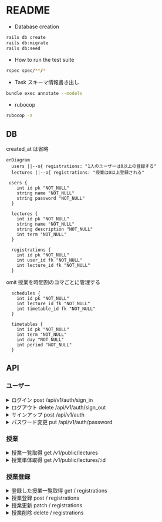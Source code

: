 # README

- Database creation

```bash
rails db create
rails db:migrate
rails db:seed
```

- How to run the test suite

```bash
rspec spec/**/*
```

- Task
  スキーマ情報書き出し

```bash
bundle exec annotate --models
```

- rubocop

```bash
rubocop -a
```

## DB

created_at は省略

```mermaid
erDiagram
  users ||--o{ registrations: "1人のユーザーは0以上の登録する"
  lectures ||--o{ registrations: "授業は0以上登録される"

 users {
    int id pk "NOT_NULL"
    string name "NOT_NULL"
    string password "NOT_NULL"
  }

  lectures {
    int id pk "NOT_NULL"
    string name "NOT_NULL"
    string description "NOT_NULL"
    int term "NOT_NULL"
  }

  registrations {
    int id pk "NOT_NULL"
    int user_id fk "NOT_NULL"
    int lecture_id fk "NOT_NULL"
  }
```

omit
授業を時間割のコマごとに管理する

```
  schedules {
    int id pk "NOT_NULL"
    int lecture_id fk "NOT_NULL"
    int timetable_id fk "NOT_NULL"
  }

  timetables {
    int id pk "NOT_NULL"
    int term "NOT_NULL"
    int day "NOT_NULL"
    int period "NOT_NULL"
  }
```

## API

### ユーザー

<details>
<summary>ログイン post /api/v1/auth/sign_in</summary>

````json
# request
## header
"content-type:application/json"
## body
{"email":"test@example.com", "password":"password"}

# response
## 200
※access-token,client,uidがheaderに入ります
{
  "data": {
    "email": "test1@example.com",
    "provider": "email",
    "uid": "test1@example.com",
    "id": 3,
    "allow_password_change": false,
    "name": null,
    "nickname": null,
    "image": null
  }
}

## 401
```json
{
  "success": false,
  "errors": [
    "ログイン用の認証情報が正しくありません。再度お試しください。"
  ]
}
````

</details>
<details>
<summary> ログアウト delete /api/v1/auth/sign_out</summary>

```json
# request
## header
"access-token: xxx"
"client: xxx"
"uid: test@example.com"
```

</details>
<details>
<summary>サインアップ post /api/v1/auth </summary>

```json
# request
## header
"content-type:application/json"
## body
{"email":"test@example.com", "password":"password", "password_confirmation": "password"}

# response
## 200
※access-token,client,uidがheaderに入ります
{
  "status": "success",
  "data": {
    "id": 3,
    "provider": "email",
    "uid": "test@example.com",
    "allow_password_change": false,
    "name": null,
    "nickname": null,
    "image": null,
    "email": "test1@example.com",
    "created_at": "2024-02-24T15:10:32.600Z",
    "updated_at": "2024-02-24T15:10:32.681Z"
  }
}

```

</details>
<details>
<summary>パスワード変更 put /api/v1/auth/password</summary>

```json
# request
## header
"content-type:application/json"
"access-token: xxx"
"client: xxx"
"uid: test@example.com"
## body
{"password":"newPassword", "password_confirmation": "newPassword"}

# response
## 200
{
  "success": true,
  "data": {
    "email": "test@example.com",
    "provider": "email",
    "uid": "test@example.com",
    "id": 2,
    "allow_password_change": false,
    "name": null,
    "nickname": null,
    "image": null,
    "created_at": "2024-02-24T14:53:24.438Z",
    "updated_at": "2024-02-24T14:59:00.700Z"
  },
  "message": "パスワードの更新に成功しました。"
}
```

</details>

### 授業

<details>
<summary>授業一覧取得 get /v1/public/lectures</summary>

```json
# response

[
  {
    "id": 1,
    "name": "テスト講義1"
  },
  {
    "id": 2,
    "name": "テスト講義2"
  }
]
```

</details>

<details>
<summary>授業単体取得 get /v1/public/lectures/:id</summary>

```json
# response

{
  "id": 1,
  "name": "テスト講義1",
  "description": "講義詳細"
}
```

</details>

### 授業登録

<details>
<summary>登録した授業一覧取得 get / registrations</summary>
</details>
<details>
<summary>授業登録 post / registrations</summary>
</details>
<details>
<summary>授業更新 patch / registrations</summary>
</details>
<details>
<summary>授業削除 delete / registrations</summary>
</details>
